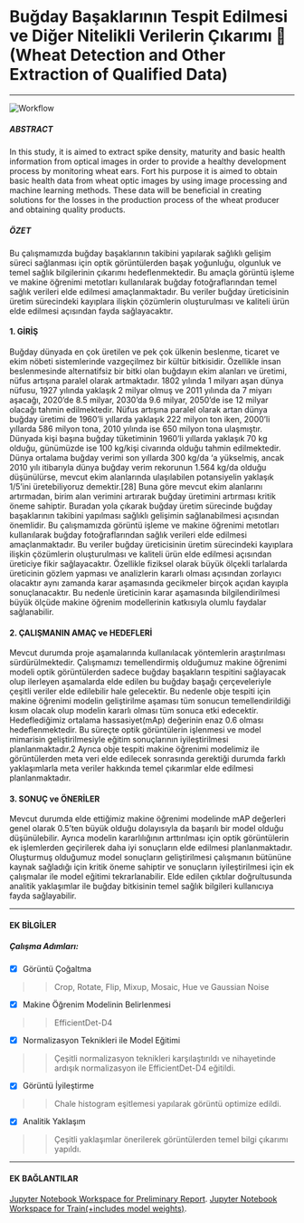 #  Buğday Başaklarının Tespit Edilmesi ve Diğer Nitelikli Verilerin Çıkarımı 🌾 (Wheat Detection and Other Extraction of Qualified Data)
*** 
  
  
![Workflow](https://user-images.githubusercontent.com/31928447/117125711-91f51f80-ada2-11eb-8728-44965850d6a6.png)  
##### ABSTRACT  
  In this study, it is aimed to extract spike density, maturity and basic health information from 
optical images in order to provide a healthy development process by monitoring wheat ears. Fort 
his purpose it is aimed to obtain basic health data from wheat optic images by using image 
processing and machine learning methods. These data will be beneficial in creating solutions for 
the losses in the production process of the wheat producer and obtaining quality products. 
  
##### ÖZET  
  Bu çalışmamızda buğday başaklarının takibini yapılarak sağlıklı gelişim süreci sağlanması için 
optik görüntülerden başak yoğunluğu, olgunluk ve temel sağlık bilgilerinin çıkarımı 
hedeflenmektedir. Bu amaçla görüntü işleme ve makine öğrenimi metotları kullanılarak buğday 
fotoğraflarından temel sağlık verileri elde edilmesi amaçlanmaktadır. Bu veriler buğday 
üreticisinin üretim sürecindeki kayıplara ilişkin çözümlerin oluşturulması ve kaliteli ürün elde 
edilmesi açısından fayda sağlayacaktır.  

  
#### 1. GİRİŞ  
  
  Buğday dünyada en çok üretilen ve pek çok ülkenin beslenme, ticaret ve ekim nöbeti
sistemlerinde vazgeçilmez bir kültür bitkisidir. Özellikle insan beslenmesinde alternatifsiz bir
bitki olan buğdayın ekim alanları ve üretimi, nüfus artışına paralel olarak artmaktadır. 1802
yılında 1 milyarı aşan dünya nüfusu, 1927 yılında yaklaşık 2 milyar olmuş ve 2011 yılında da
7 miyarı aşacağı, 2020’de 8.5 milyar, 2030’da 9.6 milyar, 2050’de ise 12 milyar olacağı
tahmin edilmektedir. Nüfus artışına paralel olarak artan dünya buğday üretimi de 1960’li
yıllarda yaklaşık 222 milyon ton iken, 2000’li yıllarda 586 milyon tona, 2010 yılında ise 650
milyon tona ulaşmıştır. Dünyada kişi başına buğday tüketiminin 1960’li yıllarda yaklaşık 70
kg olduğu, günümüzde ise 100 kg/kişi civarında olduğu tahmin edilmektedir. Dünya ortalama
buğday verimi son yıllarda 300 kg/da ‘a yükselmiş, ancak 2010 yılı itibarıyla dünya buğday
verim rekorunun 1.564 kg/da olduğu düşünülürse, mevcut ekim alanlarında ulaşılabilen
potansiyelin yaklaşık 1/5’ini üretebiliyoruz demektir.[28] Buna göre mevcut ekim alanlarını
artırmadan, birim alan verimini artırarak buğday üretimini artırması kritik öneme sahiptir.
Buradan yola çıkarak buğday üretim sürecinde buğday başaklarının takibini yapılması sağlıklı 
gelişimin sağlanabilmesi açısından önemlidir. Bu çalışmamızda görüntü işleme ve makine 
öğrenimi metotları kullanılarak buğday fotoğraflarından sağlık verileri elde edilmesi 
amaçlanmaktadır. Bu veriler buğday üreticisinin üretim sürecindeki kayıplara ilişkin çözümlerin 
oluşturulması ve kaliteli ürün elde edilmesi açısından üreticiye fikir sağlayacaktır. Özellikle 
fiziksel olarak büyük ölçekli tarlalarda üreticinin gözlem yapması ve analizlerin kararlı olması
açısından zorlayıcı olacaktır aynı zamanda karar aşamasında gecikmeler birçok açıdan kayıpla 
sonuçlanacaktır. Bu nedenle üreticinin karar aşamasında bilgilendirilmesi büyük ölçüde makine 
öğrenim modellerinin katkısıyla olumlu faydalar sağlanabilir.  
  
  
#### 2. ÇALIŞMANIN AMAÇ ve HEDEFLERİ  
  
  Mevcut durumda proje aşamalarında kullanılacak yöntemlerin araştırılması sürdürülmektedir. 
Çalışmamızı temellendirmiş olduğumuz makine öğrenimi modeli optik görüntülerden sadece
buğday başakların tespitini sağlayacak olup ilerleyen aşamalarda elde edilen bu buğday başağı 
çerçeveleriyle çeşitli veriler elde edilebilir hale gelecektir. Bu nedenle obje tespiti için makine 
öğrenimi modelin geliştirilme aşaması tüm sonucun temellendirildiği kısım olacak olup modelin 
kararlı olması tüm sonuca etki edecektir. Hedeflediğimiz ortalama hassasiyet(mAp) değerinin 
enaz 0.6 olması hedeflenmektedir. Bu süreçte optik görüntülerin işlenmesi ve model mimarisin 
geliştirilmesiyle eğitim sonuçlarının iyileştirilmesi planlanmaktadır.2
Ayrıca obje tespiti makine öğrenimi modelimiz ile görüntülerden meta veri elde edilecek
sonrasında gerektiği durumda farklı yaklaşımlarla meta veriler hakkında temel çıkarımlar elde 
edilmesi planlanmaktadır.  

#### 3. SONUÇ ve ÖNERİLER  
  
   Mevcut durumda elde ettiğimiz makine öğrenimi modelinde 
mAP değerleri genel olarak 0.5’ten büyük olduğu dolayısıyla da başarılı bir model olduğu
düşünülebilir. Ayrıca modelin kararlılığının arttırılması için optik görüntülerin ek işlemlerden 
geçirilerek daha iyi sonuçların elde edilmesi planlanmaktadır. Oluşturmuş olduğumuz model
sonuçların geliştirilmesi çalışmanın bütününe kaynak sağladığı için kritik öneme sahiptir ve 
sonuçların iyileştirilmesi için ek çalışmalar ile model eğitimi tekrarlanabilir. Elde edilen çıktılar 
doğrultusunda analitik yaklaşımlar ile buğday bitkisinin temel sağlık bilgileri kullanıcıya fayda 
sağlayabilir.
  
---  

#### EK BİLGİLER  
##### Çalışma Adımları:  

- [x] Görüntü Çoğaltma  
> >  Crop, Rotate, Flip, Mixup, Mosaic, Hue ve Gaussian Noise
- [x] Makine Öğrenim Modelinin Belirlenmesi
> > EfficientDet-D4
- [x] Normalizasyon Teknikleri ile Model Eğitimi  
> > Çeşitli normalizasyon teknikleri karşılaştırıldı ve nihayetinde ardışık normalizasyon ile EfficientDet-D4 eğitildi.
- [x] Görüntü İyileştirme  
> > Chale histogram eşitlemesi yapılarak görüntü optimize edildi.
- [x] Analitik Yaklaşım   
> > Çeşitli yaklaşımlar önerilerek görüntülerden temel bilgi çıkarımı yapıldı.
  
***
#### EK BAĞLANTILAR  
[Jupyter Notebook Workspace for Preliminary Report](https://www.kaggle.com/shemskurtoglu/wheat-summary-report?scriptVersionId=60239079).
[Jupyter Notebook Workspace for Train(+includes model weights)](https://www.kaggle.com/shemskurtoglu/wheat-tpu-tfkeras-00?scriptVersionId=52800232).
